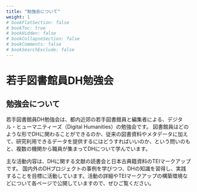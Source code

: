 ```yaml
---
title: "勉強会について"
weight: 1
# bookFlatSection: false
# bookToc: true
# bookHidden: false
# bookCollapseSection: false
# bookComments: false
# bookSearchExclude: false
---
```


# 若手図書館員DH勉強会

## 勉強会について

若手図書館員DH勉強会は、都内近郊の若手図書館員と編集者による、デジタル・ヒューマニティーズ（Digital Humanities）の勉強会です。
図書館員はどのような形でDHに関わることができるのか、従来の図書資料やメタデータに加えて、研究利用できるデータを提供するにはどうすればいいのか、という問いのもと、複数の機関から職員が集まってDHについて学んでいます。

主な活動内容は、DHに関する文献の読書会と日本古典籍資料のTEIマークアップです。 
国内外のDHプロジェクトの事例を学びつつ、DHの知識を習得し、実践することを目標に活動しています。活動の詳細やTEIマークアップの構築環境などについて各ページで公開していますので、ぜひご覧ください。
